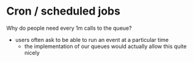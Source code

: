 # Cron / scheduled jobs

Why do people need every 1m calls to the queue?

* users often ask to be able to run an event at a particular time
  * the implementation of our queues would actually allow this quite nicely

